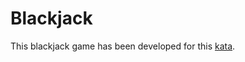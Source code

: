 # Blackjack

This blackjack game has been developed for this [kata](https://github.com/MYOB-Technology/General_Developer/blob/main/katas/kata-foundational/foundational-kata-blackjack.md). 
